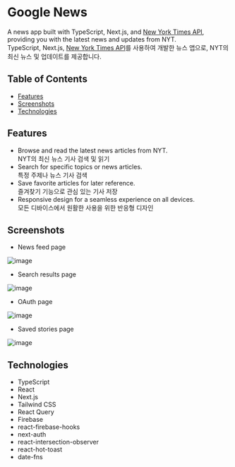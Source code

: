 # Google News

A news app built with TypeScript, Next.js, and [New York Times API](https://developer.nytimes.com/), providing you with the latest news and updates from NYT.  
TypeScript, Next.js, [New York Times API](https://developer.nytimes.com/)를 사용하여 개발한 뉴스 앱으로, NYT의 최신 뉴스 및 업데이트를 제공합니다.

## Table of Contents

- [Features](#features)
- [Screenshots](#screenshots)
- [Technologies](#technologies)

## Features

- Browse and read the latest news articles from NYT.  
  NYT의 최신 뉴스 기사 검색 및 읽기
- Search for specific topics or news articles.  
  특정 주제나 뉴스 기사 검색
- Save favorite articles for later reference.  
  즐겨찾기 기능으로 관심 있는 기사 저장
- Responsive design for a seamless experience on all devices.  
  모든 디바이스에서 원활한 사용을 위한 반응형 디자인

## Screenshots

- News feed page

![image](https://github.com/Valentin1495/Google-News/assets/69514169/715b17e1-76f7-454a-8ee4-762a6a2e491f)

- Search results page

![image](https://github.com/Valentin1495/Google-News/assets/69514169/6b271d5e-f2d0-4e52-b298-7e348e187b34)

- OAuth page

![image](https://github.com/Valentin1495/Google-News/assets/69514169/acb18658-f2df-4683-9b9f-a58feb6426dd)

- Saved stories page

![image](https://github.com/Valentin1495/Google-News/assets/69514169/9a76232b-3dbc-4fb4-bd63-ee45fd5a0fc6)

## Technologies

- TypeScript
- React
- Next.js
- Tailwind CSS
- React Query
- Firebase
- react-firebase-hooks
- next-auth
- react-intersection-observer
- react-hot-toast
- date-fns
